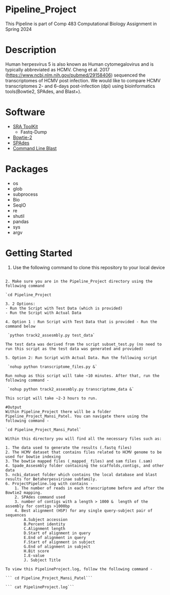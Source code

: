 # Pipeline_Project
This Pipeline is part of Comp 483 Computational Biology Assignment in Spring 2024

# Description
Human herpesvirus 5 is also known as Human cytomegalovirus and is typically abbreviated as HCMV. Cheng et al. 2017 (https://www.ncbi.nlm.nih.gov/pubmed/29158406) sequenced the transcriptomes of HCMV post infection. We would like to compare HCMV transcriptomes 2- and 6-days post-infection (dpi) using bioinformatics tools(Bowtie2, SPAdes, and Blast+). 

# Software 
 - [SRA ToolKit](https://github.com/ncbi/sra-tools)
	- Fastq-Dump
 - [Bowtie-2](https://github.com/BenLangmead/bowtie2)
 - [SPAdes](https://github.com/ablab/spades)
 - [Command Line Blast](https://www.ncbi.nlm.nih.gov/books/NBK279690/)

# Packages 
 - os
 - glob
 - subprocess
 - Bio
 - SeqIO
 - re
 - shutil
 - pandas 
 - sys 
 - argv
# Getting Started 
1. Use the following command to clone this repository to your local device

```git clone https://github.com/Mpatel41/Pipeline_Project.git

2. Make sure you are in the Pipeline_Project directory using the following command

`cd Pipeline_Project 

3. 2 Options:
- Run the Script with Test Data (which is provided)
- Run the Script with Actual Data 

4. Option 1 : Run Script with Test Data that is provided - Run the command below
 
 `python track2_assesmbly.py test_data`

The test data was derived from the script subset_test.py (no need to run this script as the test data was generated and provided)

5. Option 2: Run Script with Actual Data. Run the following script

 `nohup python transcriptome_files.py &`

Run nohup as this script will take ~10 minutes. After that, run the following command -

 `nohup python track2_assesmbly.py transcriptome_data &`

This script will take ~2-3 hours to run. 

#Output 
Within Pipeline_Project there will be a folder Pipeline_Project_Mansi_Patel. You can navigate there using the following command -

`cd Pipeline_Project_Mansi_Patel`

Within this directory you will find all the necessary files such as: 

1. The data used to generate the results (.fastq files)
2. The HCMV dataset that contains files related to HCMV genome to be used for bowtie indexing 
3. The bowtie mapped files (_mapped_ files) and sam files (.sam)
4. Spade_Assesmbly folder containing the scaffolds,contigs, and other data 
5. ncbi_dataset folder which contains the local database and blast results for Betaherpesvirinae subfamily. 
6. ProjectPipeline.log with contains - 
	1. The number of reads in each transcriptome before and after the Bowtie2 mapping.
	2. SPAdes command used 
	3. number of contigs with a length > 1000 &  length of the assembly for contigs >1000bp
	4. Best alignment (HSP) for any single query-subject pair of sequences
		A.Subject accession
		B.Percent identity
		C.Alignment length
		D.Start of alignment in query
		E.End of alignment in query
		F.Start of alignment in subject
		G.End of alignment in subject
		H.Bit score
		I.E-value
		J. Subject Title 

To view this PipelineProject.log, follow the following command - 

``` cd Pipeline_Project_Mansi_Patel```

``` cat PipelineProject.log```
